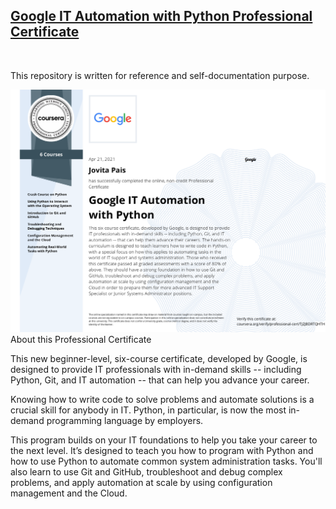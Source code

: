 ## [Google IT Automation with Python Professional Certificate](https://www.coursera.org/professional-certificates/google-it-automation)

<br />

This repository is written for reference and self-documentation purpose.
    
<img src="Google IT Automation with Python.png" width ="800">

<br /> 
About this Professional Certificate
 
This new beginner-level, six-course certificate, developed by Google, is designed to provide IT professionals with in-demand skills -- including Python, Git, and IT automation -- that can help you advance your career.

Knowing how to write code to solve problems and automate solutions is a crucial skill for anybody in IT. Python, in particular, is now the most in-demand programming language by employers.

This program builds on your IT foundations to help you take your career to the next level. It’s designed to teach you how to program with Python and how to use Python to automate common system administration tasks. You'll also learn to use Git and GitHub, troubleshoot and debug complex problems, and apply automation at scale by using configuration management and the Cloud.

